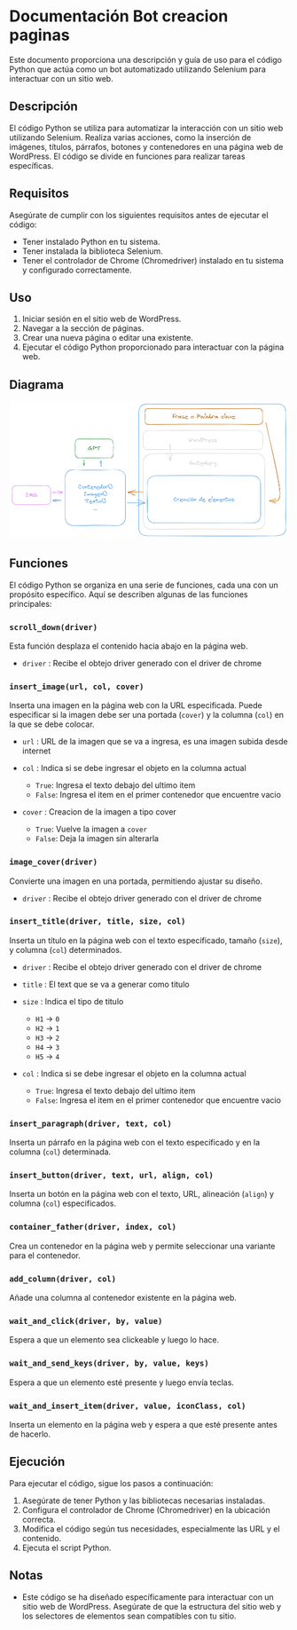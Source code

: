 # Documentación Bot creacion paginas

Este documento proporciona una descripción y guía de uso para el código Python que actúa como un bot automatizado utilizando Selenium para interactuar con un sitio web.

## Descripción

El código Python se utiliza para automatizar la interacción con un sitio web utilizando Selenium. Realiza varias acciones, como la inserción de imágenes, títulos, párrafos, botones y contenedores en una página web de WordPress. El código se divide en funciones para realizar tareas específicas.

## Requisitos

Asegúrate de cumplir con los siguientes requisitos antes de ejecutar el código:

- Tener instalado Python en tu sistema.
- Tener instalada la biblioteca Selenium.
- Tener el controlador de Chrome (Chromedriver) instalado en tu sistema y configurado correctamente.

## Uso

1. Iniciar sesión en el sitio web de WordPress.
2. Navegar a la sección de páginas.
3. Crear una nueva página o editar una existente.
4. Ejecutar el código Python proporcionado para interactuar con la página web.

## Diagrama

![Diagrama de Flujo](Diagrama.png)

## Funciones

El código Python se organiza en una serie de funciones, cada una con un propósito específico. Aquí se describen algunas de las funciones principales:

### `scroll_down(driver)`

Esta función desplaza el contenido hacia abajo en la página web.

- `driver` : Recibe el obtejo driver generado con el driver de chrome 

### `insert_image(url, col, cover)`

Inserta una imagen en la página web con la URL especificada. Puede especificar si la imagen debe ser una portada (`cover`) y la columna (`col`) en la que se debe colocar.

- `url` : URL de la imagen que se va a ingresa, es una imagen subida desde internet

- `col` : Indica si se debe ingresar el objeto en la columna actual
    - ```True```: Ingresa el texto debajo del ultimo item
    - ```False```: Ingresa el item en el primer contenedor que encuentre vacio

- `cover` : Creacion de la imagen a tipo cover
    - ```True```: Vuelve la imagen a `cover`
    - ```False```: Deja la imagen sin alterarla 

### `image_cover(driver)`

Convierte una imagen en una portada, permitiendo ajustar su diseño.

- `driver` : Recibe el obtejo driver generado con el driver de chrome 

### `insert_title(driver, title, size, col)`

Inserta un título en la página web con el texto especificado, tamaño (`size`), y columna (`col`) determinados.

- `driver` : Recibe el obtejo driver generado con el driver de chrome 

- `title` : El text que se va a generar como titulo

- `size` : Indica el tipo de titulo
    - `H1` -> `0` 
    - `H2` -> `1` 
    - `H3` -> `2` 
    - `H4` -> `3` 
    - `H5` -> `4` 

- `col` : Indica si se debe ingresar el objeto en la columna actual
    - ```True```: Ingresa el texto debajo del ultimo item
    - ```False```: Ingresa el item en el primer contenedor que encuentre vacio

### `insert_paragraph(driver, text, col)`

Inserta un párrafo en la página web con el texto especificado y en la columna (`col`) determinada.

### `insert_button(driver, text, url, align, col)`

Inserta un botón en la página web con el texto, URL, alineación (`align`) y columna (`col`) especificados.

### `container_father(driver, index, col)`

Crea un contenedor en la página web y permite seleccionar una variante para el contenedor.

### `add_column(driver, col)`

Añade una columna al contenedor existente en la página web.

### `wait_and_click(driver, by, value)`

Espera a que un elemento sea clickeable y luego lo hace.

### `wait_and_send_keys(driver, by, value, keys)`

Espera a que un elemento esté presente y luego envía teclas.

### `wait_and_insert_item(driver, value, iconClass, col)`

Inserta un elemento en la página web y espera a que esté presente antes de hacerlo.

## Ejecución

Para ejecutar el código, sigue los pasos a continuación:

1. Asegúrate de tener Python y las bibliotecas necesarias instaladas.
2. Configura el controlador de Chrome (Chromedriver) en la ubicación correcta.
3. Modifica el código según tus necesidades, especialmente las URL y el contenido.
4. Ejecuta el script Python.

## Notas

- Este código se ha diseñado específicamente para interactuar con un sitio web de WordPress. Asegúrate de que la estructura del sitio web y los selectores de elementos sean compatibles con tu sitio.
